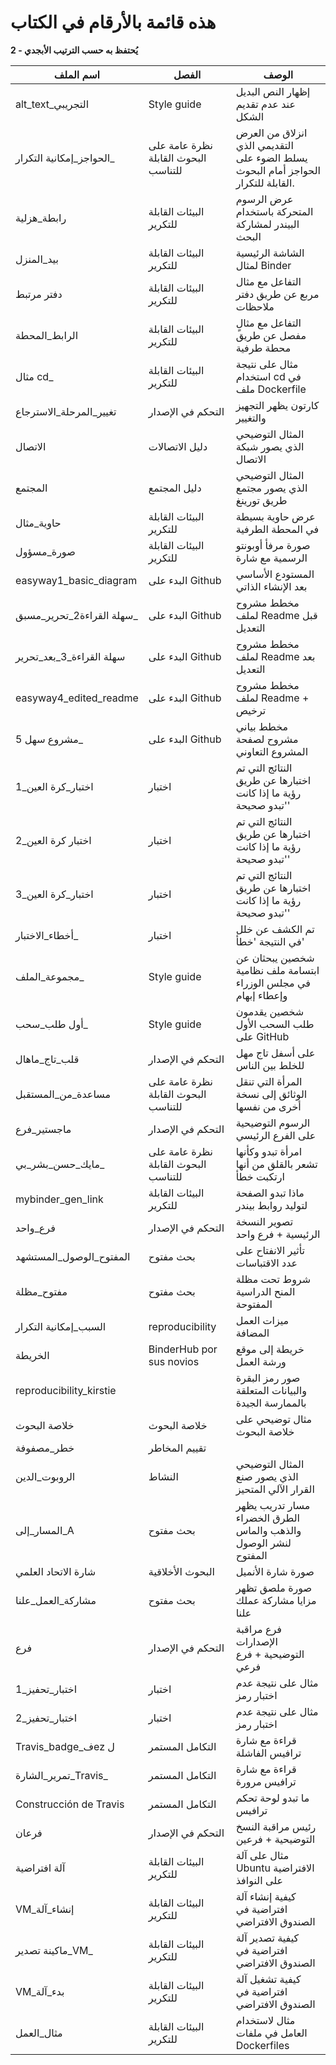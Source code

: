 # هذه قائمة بالأرقام في الكتاب

**2 - يُحتفظ به حسب الترتيب الأبجدي**

| اسم الملف                 | الفصل                                | الوصف                                                                              |
| ------------------------- | ------------------------------------ | ---------------------------------------------------------------------------------- |
| alt_text_التجريبي       | Style guide                          | إظهار النص البديل عند عدم تقديم الشكل                                             |
| الحواجز_إمكانية التكرار_ | نظرة عامة على البحوث القابلة للتناسب | انزلاق من العرض التقديمي الذي يسلط الضوء على الحواجز أمام البحوث القابلة للتكرار. |
| رابطة_هزلية               | البيئات القابلة للتكرير             | عرض الرسوم المتحركة باستخدام البيندر لمشاركة البحث                                 |
| بيد_المنزل                | البيئات القابلة للتكرير             | الشاشة الرئيسية لمثال Binder                                                      |
| دفتر مرتبط                | البيئات القابلة للتكرير             | التفاعل مع مثال مربع عن طريق دفتر ملاحظات                                          |
| الرابط_المحطة             | البيئات القابلة للتكرير             | التفاعل مع مثالٍ مفصل عن طريق محطة طرفية                                           |
| مثال cd_                  | البيئات القابلة للتكرير             | مثال على نتيجة استخدام cd في ملف Dockerfile                                        |
| تغيير_المرحلة_الاسترجاع   | التحكم في الإصدار                   | كارتون يظهر التجهيز والتغيير                                                       |
| الاتصال                   | دليل الاتصالات                       | المثال التوضيحي الذي يصور شبكة الاتصال                                             |
| المجتمع                   | دليل المجتمع                         | المثال التوضيحي الذي يصور مجتمع طريق تورينغ                                        |
| حاوية_مثال                | البيئات القابلة للتكرير             | عرض حاوية بسيطة في المحطة الطرفية                                                  |
| صورة_مسؤول               | البيئات القابلة للتكرير             | صورة مرفأ أوبونتو الرسمية مع شارة                                                |
| easyway1_basic_diagram  | البدء على Github                     | المستودع الأساسي بعد الإنشاء الذاتي                                              |
| سهلة القراءة2_تحرير_مسبق_ | البدء على Github                     | مخطط مشروح لملف Readme قبل التعديل                                                 |
| سهلة القراءة_3_بعد_تحرير  | البدء على Github                     | مخطط مشروح لملف Readme بعد التعديل                                                 |
| easyway4_edited_readme  | البدء على Github                     | مخطط مشروح لملف Readme + ترخيص                                                     |
| مشروع سهل 5_              | البدء على Github                     | مخطط بياني مشروح لصفحة المشروع التعاوني                                            |
| اختبار_كرة العين_1      | اختبار                               | النتائج التي تم اختبارها عن طريق رؤية ما إذا كانت 'تبدو صحيحة'                  |
| اختبار كرة العين_2        | اختبار                               | النتائج التي تم اختبارها عن طريق رؤية ما إذا كانت 'تبدو صحيحة'                  |
| اختبار_كرة العين_3      | اختبار                               | النتائج التي تم اختبارها عن طريق رؤية ما إذا كانت 'تبدو صحيحة'                  |
| أخطاء_الاختبار_          | اختبار                               | تم الكشف عن خلل في النتيجة 'خطأ'                                                  |
| مجموعة_الملف_             | Style guide                          | شخصين يبحثان عن ابتسامة ملف نظامية في مجلس الوزراء وإعطاء إبهام                  |
| أول طلب_سحب_             | Style guide                          | شخصين يقدمون طلب السحب الأول على GitHub                                           |
| قلب_تاج_ماهال             | التحكم في الإصدار                   | على أسفل تاج مهل للخلط بين الناس                                                  |
| مساعدة_من_المستقبل        | نظرة عامة على البحوث القابلة للتناسب | المرأة التي تنقل الوثائق إلى نسخة أخرى من نفسها                                |
| ماجستير_فرع               | التحكم في الإصدار                   | الرسوم التوضيحية على الفرع الرئيسي                                                |
| مايك_حسن_بشر_بي_          | نظرة عامة على البحوث القابلة للتناسب | امرأة تبدو وكأنها تشعر بالقلق من أنها ارتكبت خطأ                               |
| mybinder_gen_link       | البيئات القابلة للتكرير             | ماذا تبدو الصفحة لتوليد روابط بيندر                                                |
| فرع_واحد                  | التحكم في الإصدار                   | تصوير النسخة الرئيسية + فرع واحد                                                  |
| المفتوح_الوصول_المستشهد   | بحث مفتوح                            | تأثير الانفتاح على عدد الاقتباسات                                                 |
| مفتوح_مظلة                | بحث مفتوح                            | شروط تحت مظلة المنح الدراسية المفتوحة                                              |
| السبب_إمكانية التكرار    | reproducibility                      | ميزات العمل المضافة                                                                |
| الخريطة                   | BinderHub por sus novios             | خريطة إلى موقع ورشة العمل                                                         |
| reproducibility_kirstie   |                                      | صور رمز البقرة والبيانات المتعلقة بالممارسة الجيدة                                 |
| خلاصة البحوث              | خلاصة البحوث                         | مثال توضيحي على خلاصة البحوث                                                       |
| خطر_مصفوفة                | تقييم المخاطر                        |                                                                                    |
| الروبوت_الدين             | النشاط                               | المثال التوضيحي الذي يصور صنع القرار الآلي المتحيز                                |
| المسار_إلى_A           | بحث مفتوح                            | مسار تدريب يظهر الطرق الخضراء والذهب والماس لنشر الوصول المفتوح                    |
| شارة الاتحاد العلمي       | البحوث الأخلاقية                    | صورة شارة الأنميل                                                                 |
| مشاركة_العمل_علنا         | بحث مفتوح                            | صورة ملصق تظهر مزايا مشاركة عملك علنا                                              |
| فرع                       | التحكم في الإصدار                   | فرع مراقبة الإصدارات التوضيحية + فرع فرعي                                         |
| اختبار_تحفيز_1          | اختبار                               | مثال على نتيجة عدم اختبار رمز                                                      |
| اختبار_تحفيز_2          | اختبار                               | مثال على نتيجة عدم اختبار رمز                                                      |
| Travis_badge_فez ل      | التكامل المستمر                      | قراءة مع شارة ترافيس الفاشلة                                                       |
| تمرير_الشارة_Travis_      | التكامل المستمر                      | قراءة مع شارة ترافيس مرورة                                                         |
| Construcción de Travis    | التكامل المستمر                      | ما تبدو لوحة تحكم ترافيس                                                           |
| فرعان                     | التحكم في الإصدار                   | رئيس مراقبة النسخ التوضيحية + فرعين                                               |
| آلة افتراضية             | البيئات القابلة للتكرير             | مثال على آلة Ubuntu الافتراضية على النوافذ                                        |
| VM_إنشاء_آلة          | البيئات القابلة للتكرير             | كيفية إنشاء آلة افتراضية في الصندوق الافتراضي                                    |
| ماكينة تصدير_VM_          | البيئات القابلة للتكرير             | كيفية تصدير آلة افتراضية في الصندوق الافتراضي                                     |
| VM_بدء_آلة             | البيئات القابلة للتكرير             | كيفية تشغيل آلة افتراضية في الصندوق الافتراضي                                     |
| مثال_العمل                | البيئات القابلة للتكرير             | مثال لاستخدام العامل في ملفات Dockerfiles                                          |
